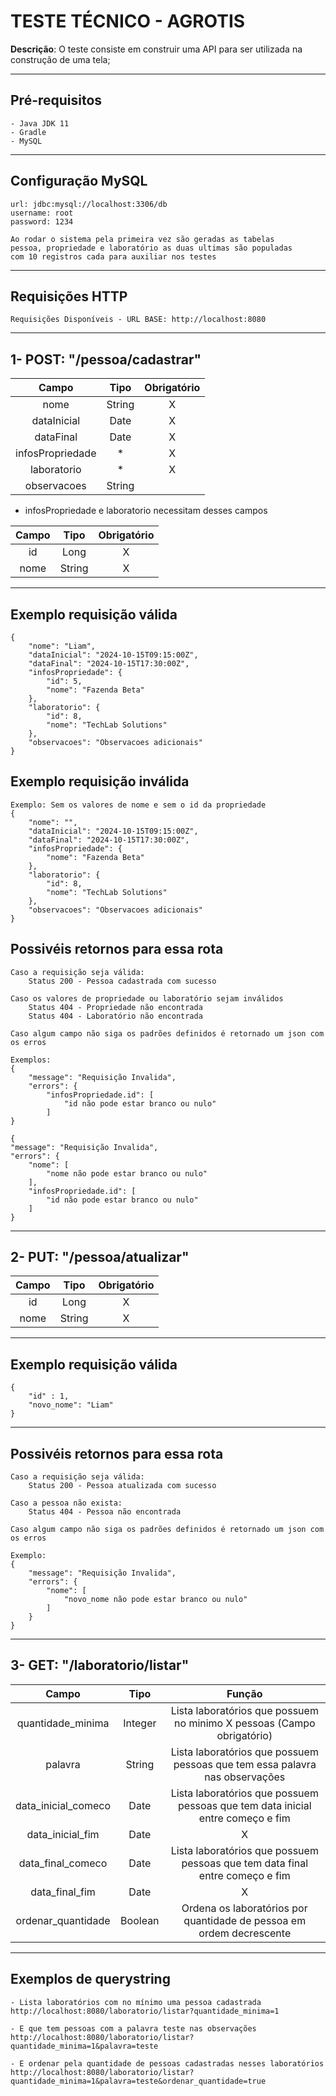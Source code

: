 # TESTE TÉCNICO - AGROTIS

**Descrição**: O teste consiste em construir uma API para ser utilizada na construção de uma
tela;

---
## Pré-requisitos

    - Java JDK 11
    - Gradle
    - MySQL
---
## Configuração MySQL

    url: jdbc:mysql://localhost:3306/db
    username: root
    password: 1234

    Ao rodar o sistema pela primeira vez são geradas as tabelas
    pessoa, propriedade e laboratório as duas ultimas são populadas
    com 10 registros cada para auxiliar nos testes
---

## Requisições HTTP

    Requisições Disponíveis - URL BASE: http://localhost:8080
---
## 1- POST: "/pessoa/cadastrar"

|      Campo       |  Tipo  | Obrigatório |
|:----------------:|:------:|:-----------:|
|       nome       | String |      X      |
|   dataInicial    |  Date  |      X      |
|    dataFinal     |  Date  |      X      |
| infosPropriedade |   *    |      X      |
|   laboratorio    |   *    |      X      |
|   observacoes    | String |             |
    
- infosPropriedade e laboratorio necessitam desses campos 

| Campo |  Tipo  | Obrigatório |
|:-----:|:------:|:-----------:|
|  id   |  Long  |      X      |
| nome  | String |      X      |
---
Exemplo requisição válida 
---
```
{
    "nome": "Liam",
    "dataInicial": "2024-10-15T09:15:00Z",
    "dataFinal": "2024-10-15T17:30:00Z",
    "infosPropriedade": {
        "id": 5,
        "nome": "Fazenda Beta"
    },
    "laboratorio": {
        "id": 8,
        "nome": "TechLab Solutions"
    },
    "observacoes": "Observacoes adicionais"
}
```

Exemplo requisição inválida
--- 
```
Exemplo: Sem os valores de nome e sem o id da propriedade
{
    "nome": "",
    "dataInicial": "2024-10-15T09:15:00Z",
    "dataFinal": "2024-10-15T17:30:00Z",
    "infosPropriedade": {
        "nome": "Fazenda Beta"
    },
    "laboratorio": {
        "id": 8,
        "nome": "TechLab Solutions"
    },
    "observacoes": "Observacoes adicionais"
}
```

Possivéis retornos para essa rota
---
    Caso a requisição seja válida: 
        Status 200 - Pessoa cadastrada com sucesso

    Caso os valores de propriedade ou laboratório sejam inválidos
        Status 404 - Propriedade não encontrada
        Status 404 - Laboratório não encontrada
    
    Caso algum campo não siga os padrões definidos é retornado um json com os erros
    
    Exemplos: 
    {
        "message": "Requisição Invalida",
        "errors": {
            "infosPropriedade.id": [
                "id não pode estar branco ou nulo"
            ]
    }

    {
    "message": "Requisição Invalida",
    "errors": {
        "nome": [
            "nome não pode estar branco ou nulo"
        ],
        "infosPropriedade.id": [
            "id não pode estar branco ou nulo"
        ]
    }
---

## 2- PUT: "/pessoa/atualizar"

| Campo |  Tipo  | Obrigatório |
|:-----:|:------:|:-----------:|
|  id   |  Long  |      X      |
| nome  | String |      X      |
---
Exemplo requisição válida
---
```
{
    "id" : 1,
    "novo_nome": "Liam"
}
```
---
Possivéis retornos para essa rota
---
    Caso a requisição seja válida: 
        Status 200 - Pessoa atualizada com sucesso

    Caso a pessoa não exista:
        Status 404 - Pessoa não encontrada

    Caso algum campo não siga os padrões definidos é retornado um json com os erros
    
    Exemplo: 
    {
        "message": "Requisição Invalida",
        "errors": {
            "nome": [
                "novo_nome não pode estar branco ou nulo"
            ]
        }
    }
---
## 3- GET: "/laboratorio/listar"


|        Campo        |  Tipo   |                                     Função                                     |
|:-------------------:|:-------:|:------------------------------------------------------------------------------:|
|  quantidade_minima  | Integer |     Lista laboratórios que possuem no minimo X pessoas (Campo obrigatório)     |
|       palavra       | String  |  Lista laboratórios que possuem pessoas que tem essa palavra nas observações   |
| data_inicial_comeco |  Date   | Lista laboratórios que possuem pessoas que tem data inicial entre começo e fim |
|  data_inicial_fim   |  Date   |                                       X                                        |
|  data_final_comeco  |  Date   |  Lista laboratórios que possuem pessoas que tem data final entre começo e fim  |
|   data_final_fim    |  Date   |                                       X                                        |
| ordenar_quantidade  | Boolean |      Ordena os laboratórios por quantidade de pessoa em ordem decrescente      |

---
Exemplos de querystring 
---
    - Lista laboratórios com no mínimo uma pessoa cadastrada
    http://localhost:8080/laboratorio/listar?quantidade_minima=1

    - E que tem pessoas com a palavra teste nas observações
    http://localhost:8080/laboratorio/listar?quantidade_minima=1&palavra=teste
    
    - E ordenar pela quantidade de pessoas cadastradas nesses laboratórios
    http://localhost:8080/laboratorio/listar?quantidade_minima=1&palavra=teste&ordenar_quantidade=true